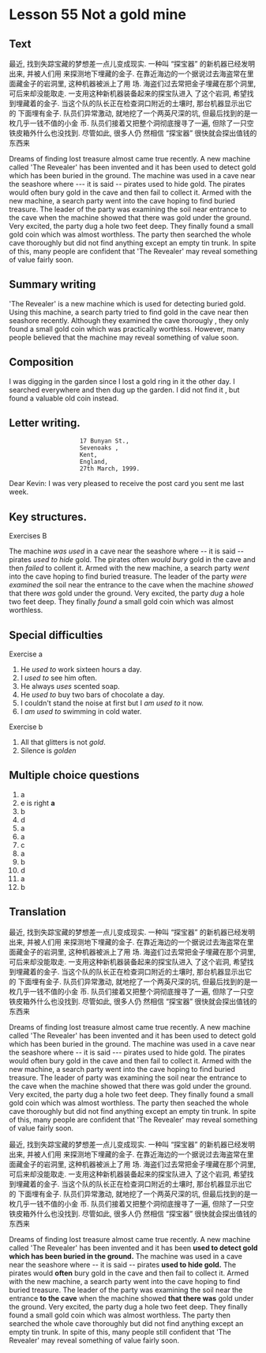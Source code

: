 # Lesson 55 Not a gold mine

## Text

最近, 找到失踪宝藏的梦想差一点儿变成现实. 一种叫 “探宝器” 的新机器已经发明出来, 并被人们用
来探测地下埋藏的金子. 在靠近海边的一个据说过去海盗常在里面藏金子的岩洞里, 这种机器被派上了用
场. 海盗们过去常把金子埋藏在那个洞里, 可后来却没能取走. 一支用这种新机器装备起来的探宝队进入
了这个岩洞, 希望找到埋藏着的金子. 当这个队的队长正在检查洞口附近的土壤时, 那台机器显示出它的
下面埋有金子. 队员们异常激动, 就地挖了一个两英尺深的坑, 但最后找到的是一枚几乎一钱不值的小金
币. 队员们接着又把整个洞彻底搜寻了一遍, 但除了一只空铁皮箱外什么也没找到. 尽管如此, 很多人仍
然相信 “探宝器” 很快就会探出值钱的东西来

Dreams of finding lost treasure almost came true recently.
A new machine called 'The Revealer' has been invented and it has been used to detect gold which has been buried in the ground. 
The machine was used in a cave near the seashore where --- it is said -- pirates used to hide gold.
The pirates would often bury gold in the cave and then fail to collect it.
Armed with the new machine, a search party went into the cave hoping to find buried treasure.
The leader of the party was examining the soil near entrance to the cave when the machine showed that there was gold under the ground.
Very excited, the party dug a hole two feet deep.
They finally found a small gold coin which was almost worthless.
The party then searched the whole cave thoroughly but did not find anything except an empty tin trunk.
In spite of this, many people are confident that 'The Revealer' may reveal something of value fairly soon.

## Summary writing

'The Revealer' is a new machine which is used for detecting  buried gold.
Using this machine, a search party tried to find gold  in the cave near then seashore recently.
Although they examined the cave thorougly , they only found a small gold coin which was practically worthless.
However, many people believed that the machine may reveal something of value soon.

## Composition

I was digging in the garden since I lost a gold ring in it the other day.
I searched everywhere and then dug up the garden.
I did not find it , but found a valuable old coin instead.

## Letter writing.

                        17 Bunyan St.,
                        Sevenoaks ,
                        Kent,
                        England,
                        27th March, 1999.
Dear Kevin:
    I was very pleased to receive the post card you sent me last week.

## Key structures.

Exercises B

The machine *was used* in a cave near the seashore where -- it is said -- pirates *used to hide* gold. The pirates often *would bury* gold in the cave and then *failed* to collent it. Armed with the new machine, a search party *went* into the cave hoping to find buried treasure. The leader of the party *were examined* the soil near the entrance to the cave when the machine *showed* that there *was* gold under the ground. Very excited, the party *dug* a hole two feet deep. They finally *found* a small gold coin which was almost worthless.

## Special difficulties

Exercise a

1. He *used to* work sixteen hours a day.
2. I *used to* see him often.
3. He always *uses* scented soap.
4. He *used to* buy two bars of chocolate a day.
5. I couldn't stand the noise at first but I *am used to* it now.
6. I *am used to* swimming in cold water.

Exercise b

1. All that glitters is not *gold*.
2. Silence is *golden*

## Multiple choice questions

1. a
2. ~~c~~ is right **a**
3. b
4. d
5. a
6. a
7. c
8. a
9. b
10. d
11. a
12. b

## Translation

最近, 找到失踪宝藏的梦想差一点儿变成现实. 一种叫 “探宝器” 的新机器已经发明出来, 并被人们用
来探测地下埋藏的金子. 在靠近海边的一个据说过去海盗常在里面藏金子的岩洞里, 这种机器被派上了用
场. 海盗们过去常把金子埋藏在那个洞里, 可后来却没能取走. 一支用这种新机器装备起来的探宝队进入
了这个岩洞, 希望找到埋藏着的金子. 当这个队的队长正在检查洞口附近的土壤时, 那台机器显示出它的
下面埋有金子. 队员们异常激动, 就地挖了一个两英尺深的坑, 但最后找到的是一枚几乎一钱不值的小金
币. 队员们接着又把整个洞彻底搜寻了一遍, 但除了一只空铁皮箱外什么也没找到. 尽管如此, 很多人仍
然相信 “探宝器” 很快就会探出值钱的东西来

Dreams of finding lost treasure almost came true recently.
A new machine called 'The Revealer' has been invented and it has been used to detect gold which has been buried in the ground.
The machine was used  in a cave near the seashore where -- it is said --- pirates used to hide gold.
The pirates would often bury gold in the cave and then fail to collect it.
Armed with the new machine, a search party went into the cave hoping to find buried treasure.
The leader of party was examining the soil near the entrance to the cave when the machine showed that there was gold under the ground.
Very excited, the party dug a hole two feet deep.
They finally found a small  gold coin which was almost worthless.
The party then seached the whole cave thoroughly but did not find anything except an empty tin trunk.
In spite of this, many people are confident that 'The Revealer' may reveal something of value fairly soon.

最近, 找到失踪宝藏的梦想差一点儿变成现实. 一种叫 “探宝器” 的新机器已经发明出来, 并被人们用
来探测地下埋藏的金子. 在靠近海边的一个据说过去海盗常在里面藏金子的岩洞里, 这种机器被派上了用
场. 海盗们过去常把金子埋藏在那个洞里, 可后来却没能取走. 一支用这种新机器装备起来的探宝队进入
了这个岩洞, 希望找到埋藏着的金子. 当这个队的队长正在检查洞口附近的土壤时, 那台机器显示出它的
下面埋有金子. 队员们异常激动, 就地挖了一个两英尺深的坑, 但最后找到的是一枚几乎一钱不值的小金
币. 队员们接着又把整个洞彻底搜寻了一遍, 但除了一只空铁皮箱外什么也没找到. 尽管如此, 很多人仍
然相信 “探宝器” 很快就会探出值钱的东西来

Dreams of finding lost treasure almost came true recently.
A new machine called 'The Revealer' has been invented and it has been **used to detect gold which has been buried in the ground.**
The machine was used in a cave near the seashore where -- it is said -- pirates **used to hide gold.**
The pirates would  **often** bury gold in the cave and then  fail to collect it.
Armed with the new machine, a search party went into the cave hoping to find buried treasure.
The leader of the party was examining the soil near the entrance **to the cave** when the machine showed **that there was** gold under the ground.
Very excited, the party dug a hole two feet deep.
They finally found a small gold coin which was almost worthless.
The party then searched the whole cave thoroughly but did not find anything except an empty tin trunk.
In spite of this, many people still confident that 'The Revealer' may reveal something of value fairly soon.


